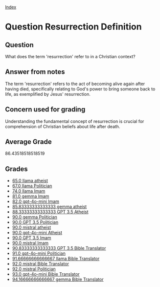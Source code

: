 
[Index](../../index.md)
# Question Resurrection Definition
## Question
What does the term 'resurrection' refer to in a Christian context?

## Answer from notes
The term 'resurrection' refers to the act of becoming alive again after having died, specifically relating to God's power to bring someone back to life, as exemplified by Jesus' resurrection.

## Concern used for grading
Understanding the fundamental concept of resurrection is crucial for comprehension of Christian beliefs about life after death.

## Average Grade
86.43518518518519

## Grades
 * [65.0 llama atheist](../answers/llama_atheist/Resurrection_Definition.md)
 * [67.0 llama Politician](../answers/llama_Politician/Resurrection_Definition.md)
 * [74.0 llama Imam](../answers/llama_Imam/Resurrection_Definition.md)
 * [81.0 gemma Imam](../answers/gemma_Imam/Resurrection_Definition.md)
 * [82.0 gpt-4o-mini Imam](../answers/gpt-4o-mini_Imam/Resurrection_Definition.md)
 * [85.83333333333333 gemma atheist](../answers/gemma_atheist/Resurrection_Definition.md)
 * [88.33333333333333 GPT 3.5 Atheist](../answers/GPT_3.5_Atheist/Resurrection_Definition.md)
 * [90.0 gemma Politician](../answers/gemma_Politician/Resurrection_Definition.md)
 * [90.0 GPT 3.5 Politician](../answers/GPT_3.5_Politician/Resurrection_Definition.md)
 * [90.0 mistral atheist](../answers/mistral_atheist/Resurrection_Definition.md)
 * [90.0 gpt-4o-mini Atheist](../answers/gpt-4o-mini_Atheist/Resurrection_Definition.md)
 * [90.0 GPT 3.5 Imam](../answers/GPT_3.5_Imam/Resurrection_Definition.md)
 * [90.0 mistral Imam](../answers/mistral_Imam/Resurrection_Definition.md)
 * [90.83333333333333 GPT 3.5 Bible Translator](../answers/GPT_3.5_Bible_Translator/Resurrection_Definition.md)
 * [91.0 gpt-4o-mini Politician](../answers/gpt-4o-mini_Politician/Resurrection_Definition.md)
 * [91.66666666666667 llama Bible Translator](../answers/llama_Bible_Translator/Resurrection_Definition.md)
 * [92.0 mistral Bible Translator](../answers/mistral_Bible_Translator/Resurrection_Definition.md)
 * [92.0 mistral Politician](../answers/mistral_Politician/Resurrection_Definition.md)
 * [93.0 gpt-4o-mini Bible Translator](../answers/gpt-4o-mini_Bible_Translator/Resurrection_Definition.md)
 * [94.16666666666667 gemma Bible Translator](../answers/gemma_Bible_Translator/Resurrection_Definition.md)
